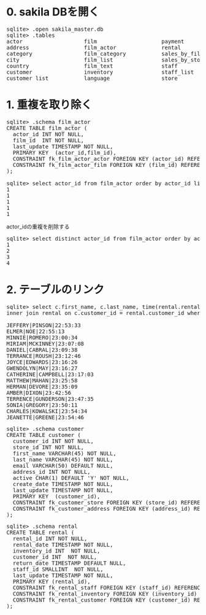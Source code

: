 # 0. sakila DBを開く

<pre>
sqlite> .open sakila_master.db
sqlite> .tables
actor                   film                    payment
address                 film_actor              rental
category                film_category           sales_by_film_category
city                    film_list               sales_by_store
country                 film_text               staff
customer                inventory               staff_list
customer_list           language                store
</pre>

# 1. 重複を取り除く

<pre>
sqlite> .schema film_actor
CREATE TABLE film_actor (
  actor_id INT NOT NULL,
  film_id  INT NOT NULL,
  last_update TIMESTAMP NOT NULL,
  PRIMARY KEY  (actor_id,film_id),
  CONSTRAINT fk_film_actor_actor FOREIGN KEY (actor_id) REFERENCES actor (actor_id) ON DELETE NO ACTION ON UPDATE CASCADE,
  CONSTRAINT fk_film_actor_film FOREIGN KEY (film_id) REFERENCES film (film_id) ON DELETE NO ACTION ON UPDATE CASCADE
);

sqlite> select actor_id from film_actor order by actor_id limit 5;
1
1
1
1
1
</pre>

actor_idの重複を削除する

<pre>
sqlite> select distinct actor_id from film_actor order by actor_id limit 5;
1
2
3
4
</pre>

# 2. テーブルのリンク

<pre>
sqlite> select c.first_name, c.last_name, time(rental.rental_date) rental_time from customer c 
inner join rental on c.customer_id = rental.customer_id where date(rental.rental_date) = '2005-06-14';

JEFFERY|PINSON|22:53:33
ELMER|NOE|22:55:13
MINNIE|ROMERO|23:00:34
MIRIAM|MCKINNEY|23:07:08
DANIEL|CABRAL|23:09:38
TERRANCE|ROUSH|23:12:46
JOYCE|EDWARDS|23:16:26
GWENDOLYN|MAY|23:16:27
CATHERINE|CAMPBELL|23:17:03
MATTHEW|MAHAN|23:25:58
HERMAN|DEVORE|23:35:09
AMBER|DIXON|23:42:56
TERRENCE|GUNDERSON|23:47:35
SONIA|GREGORY|23:50:11
CHARLES|KOWALSKI|23:54:34
JEANETTE|GREENE|23:54:46
</pre>

<pre>
sqlite> .schema customer
CREATE TABLE customer (
  customer_id INT NOT NULL,
  store_id INT NOT NULL,
  first_name VARCHAR(45) NOT NULL,
  last_name VARCHAR(45) NOT NULL,
  email VARCHAR(50) DEFAULT NULL,
  address_id INT NOT NULL,
  active CHAR(1) DEFAULT 'Y' NOT NULL,
  create_date TIMESTAMP NOT NULL,
  last_update TIMESTAMP NOT NULL,
  PRIMARY KEY  (customer_id),
  CONSTRAINT fk_customer_store FOREIGN KEY (store_id) REFERENCES store (store_id) ON DELETE NO ACTION ON UPDATE CASCADE,
  CONSTRAINT fk_customer_address FOREIGN KEY (address_id) REFERENCES address (address_id) ON DELETE NO ACTION ON UPDATE CASCADE
);
</pre>

<pre>
sqlite> .schema rental
CREATE TABLE rental (
  rental_id INT NOT NULL,
  rental_date TIMESTAMP NOT NULL,
  inventory_id INT  NOT NULL,
  customer_id INT  NOT NULL,
  return_date TIMESTAMP DEFAULT NULL,
  staff_id SMALLINT  NOT NULL,
  last_update TIMESTAMP NOT NULL,
  PRIMARY KEY (rental_id),
  CONSTRAINT fk_rental_staff FOREIGN KEY (staff_id) REFERENCES staff (staff_id) ,
  CONSTRAINT fk_rental_inventory FOREIGN KEY (inventory_id) REFERENCES inventory (inventory_id) ,
  CONSTRAINT fk_rental_customer FOREIGN KEY (customer_id) REFERENCES customer (customer_id)
);
</pre>
